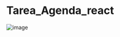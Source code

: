 # Tarea_Agenda_react
![image](https://user-images.githubusercontent.com/95459237/159626031-5f6f7125-d809-4956-b90d-2c136afd7a03.png)

